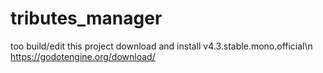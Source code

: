 # tributes_manager



too build/edit this project
download and install v4.3.stable.mono.official\n
https://godotengine.org/download/
